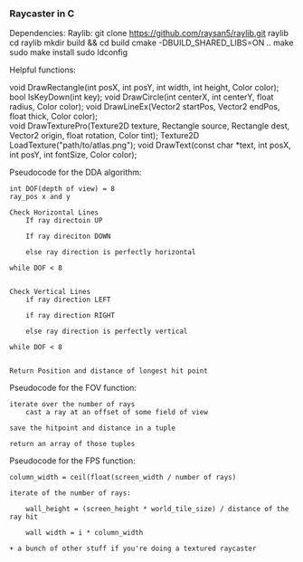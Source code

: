 ### Raycaster in C

Dependencies:
Raylib:
    git clone https://github.com/raysan5/raylib.git raylib
    cd raylib
    mkdir build && cd build
    cmake -DBUILD_SHARED_LIBS=ON ..
    make
    sudo make install
    sudo ldconfig

Helpful functions:

void DrawRectangle(int posX, int posY, int width, int height, Color color);    
bool IsKeyDown(int key);
void DrawCircle(int centerX, int centerY, float radius, Color color);
void DrawLineEx(Vector2 startPos, Vector2 endPos, float thick, Color color);          
void DrawTexturePro(Texture2D texture, Rectangle source, Rectangle dest, Vector2 origin, float rotation, Color tint);
Texture2D LoadTexture("path/to/atlas.png");
void DrawText(const char *text, int posX, int posY, int fontSize, Color color);

Pseudocode for the DDA algorithm:

    int DOF(depth of view) = 8
    ray_pos x and y

    Check Horizontal Lines
        If ray directoin UP
           
        If ray direciton DOWN

        else ray direction is perfectly horizontal

    while DOF < 8
        

    Check Vertical Lines
        if ray direction LEFT

        if ray direction RIGHT

        else ray direction is perfectly vertical

    while DOF < 8
        

    Return Position and distance of longest hit point



Pseudocode for the FOV function:

    iterate over the number of rays
        cast a ray at an offset of some field of view

    save the hitpoint and distance in a tuple

    return an array of those tuples

Pseudocode for the FPS function:

    column_width = ceil(float(screen_width / number of rays)

    iterate of the number of rays:

        wall_height = (screen_height * world_tile_size) / distance of the ray hit

        wall width = i * column_width
    
    + a bunch of other stuff if you're doing a textured raycaster


